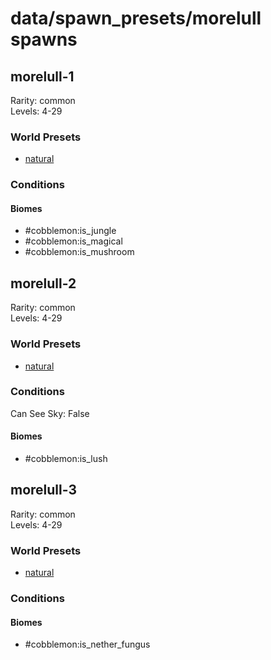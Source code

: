 # data/spawn_presets/morelull spawns  
  
## morelull-1  
Rarity: common  
Levels: 4-29  
  
### World Presets  
* [natural](data/spawn_data/natural.md)  
  
### Conditions  
  
#### Biomes  
  * #cobblemon:is_jungle
  * #cobblemon:is_magical
  * #cobblemon:is_mushroom
  
  
## morelull-2  
Rarity: common  
Levels: 4-29  
  
### World Presets  
* [natural](data/spawn_data/natural.md)  
  
### Conditions  
Can See Sky: False  
  
#### Biomes  
  * #cobblemon:is_lush
  
  
## morelull-3  
Rarity: common  
Levels: 4-29  
  
### World Presets  
* [natural](data/spawn_data/natural.md)  
  
### Conditions  
  
#### Biomes  
  * #cobblemon:is_nether_fungus
  
